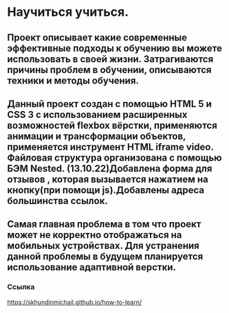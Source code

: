# Научиться учиться.
## Проект описывает какие современные эффективные подходы к обучению вы можете    использовать в своей жизни. Затрагиваются причины проблем в обучении,  описываются  техники и методы обучения.
 ## Данный проект создан с помощью HTML 5 и CSS 3 с использованием расширенных   возможностей flexbox вёрстки, применяются анимации и трансформации объектов,   применяется инструмент HTML iframe video. Файловая структура организована с   помощью БЭМ Nested. (13.10.22)Добавлена форма для отзывов , которая вызывается  нажатием на кнопку(при помощи js).Добавлены адреса большинства ссылок.
## Самая главная проблема в том что проект может не корректно отображаться на мобильных устройствах. Для устранения данной проблемы в будущем планируется   использование адаптивной верстки.
### Ссылка
https://skhundinmichail.github.io/how-to-learn/
